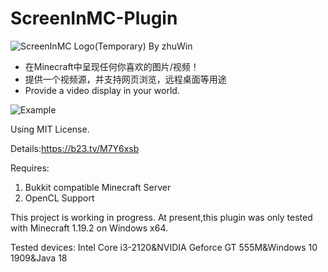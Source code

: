 # ScreenInMC-Plugin
![ScreenInMC Logo(Temporary) By zhuWin](http://zw.mingbaitalk.cn/wp-content/uploads/2022/11/logolong.png)
* 在Minecraft中呈现任何你喜欢的图片/视频！
* 提供一个视频源，并支持网页浏览，远程桌面等用途
* Provide a video display in your world. 

![Example](http://zw.mingbaitalk.cn/pic/example.png)



Using MIT License.

Details:https://b23.tv/M7Y6xsb

Requires: 
1. Bukkit compatible Minecraft Server
2. OpenCL Support


This project is working in progress.
At present,this plugin was only tested with Minecraft 1.19.2 on Windows x64.

Tested devices:
Intel Core i3-2120&NVIDIA Geforce GT 555M&Windows 10 1909&Java 18
